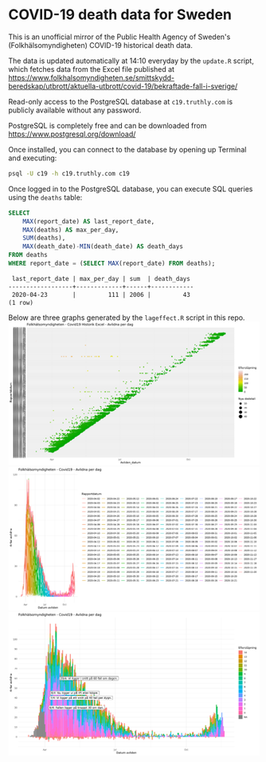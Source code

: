 # COVID-19 death data for Sweden

This is an unofficial mirror of the Public Health Agency of Sweden's (Folkhälsomyndigheten) COVID-19 historical death data.

The data is updated automatically at 14:10 everyday by the `update.R` script,
which fetches data from the Excel file published at https://www.folkhalsomyndigheten.se/smittskydd-beredskap/utbrott/aktuella-utbrott/covid-19/bekraftade-fall-i-sverige/

Read-only access to the PostgreSQL database at `c19.truthly.com` is publicly available without any password.

PostgreSQL is completely free and can be downloaded from https://www.postgresql.org/download/

Once installed, you can connect to the database by opening up Terminal and executing:

```sh
psql -U c19 -h c19.truthly.com c19
```

Once logged in to the PostgreSQL database, you can execute SQL queries using the `deaths` table:

```sql
SELECT
    MAX(report_date) AS last_report_date,
    MAX(deaths) AS max_per_day,
    SUM(deaths),
    MAX(death_date)-MIN(death_date) AS death_days
FROM deaths
WHERE report_date = (SELECT MAX(report_date) FROM deaths);
```

```
 last_report_date | max_per_day | sum  | death_days
------------------+-------------+------+------------
 2020-04-23       |         111 | 2006 |         43
(1 row)
```

Below are three graphs generated by the `lageffect.R` script in this repo.
![GraphA](https://github.com/truthly/c19/blob/master/graphs/2020-11-20a.png?raw=true "GraphA")
![GraphB](https://github.com/truthly/c19/blob/master/graphs/2020-11-20b.png?raw=true "GraphB")
![GraphC](https://github.com/truthly/c19/blob/master/graphs/2020-11-20c.png?raw=true "GraphC")
